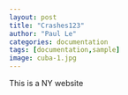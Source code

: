 ```yaml
---
layout: post
title: "Crashes123"
author: "Paul Le"
categories: documentation
tags: [documentation,sample]
image: cuba-1.jpg
---
```


This is a NY website
